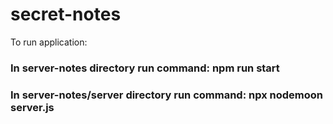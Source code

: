 # secret-notes
To run application:
 ### In server-notes directory run command: npm run start
 ### In server-notes/server directory run command: npx nodemoon server.js
